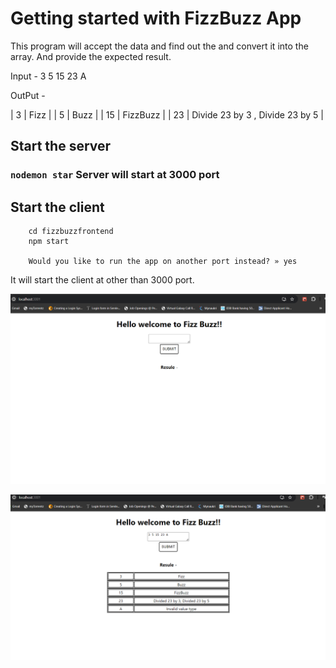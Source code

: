 # Getting started with FizzBuzz App

This program will accept the data and find out the and convert it into the array. And provide the expected result.

Input - 3 5 15 23 A

OutPut -

| 3 | Fizz |
| 5 | Buzz |
| 15 | FizzBuzz |
| 23 | Divide 23 by 3 , Divide 23 by 5 |

## Start the server

### `nodemon star` Server will start at 3000 port

## Start the client

```
    cd fizzbuzzfrontend
    npm start

    Would you like to run the app on another port instead? » yes
```

It will start the client at other than 3000 port.

![](assets/FizzBuzz1.png)

![](assets/FizzBuzz2.png)
